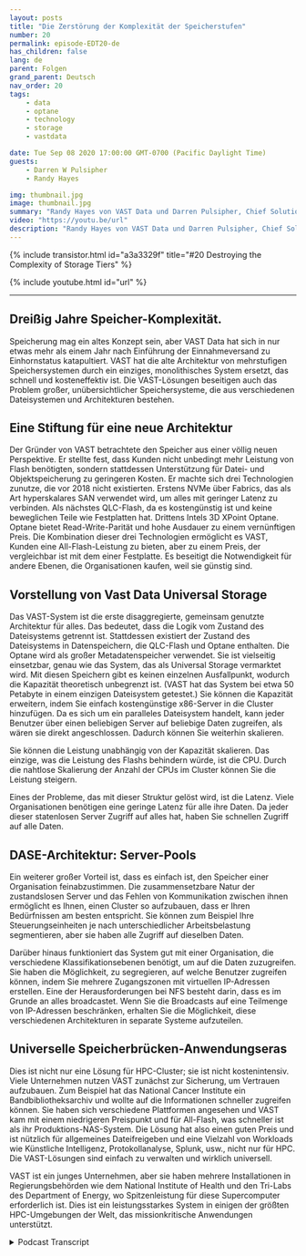 ```yaml
---
layout: posts
title: "Die Zerstörung der Komplexität der Speicherstufen"
number: 20
permalink: episode-EDT20-de
has_children: false
lang: de
parent: Folgen
grand_parent: Deutsch
nav_order: 20
tags:
    - data
    - optane
    - technology
    - storage
    - vastdata

date: Tue Sep 08 2020 17:00:00 GMT-0700 (Pacific Daylight Time)
guests:
    - Darren W Pulsipher
    - Randy Hayes

img: thumbnail.jpg
image: thumbnail.jpg
summary: "Randy Hayes von VAST Data und Darren Pulsipher, Chief Solutions Architect, Public Sector, Intel, diskutieren die innovative Speicherarchitektur von VAST Data, die den Bedarf an Ebenen durch die Verwendung von NVMe über Fabrics, QLC-Flash und 3D XPoint Optane beseitigt."
video: "https://youtu.be/url"
description: "Randy Hayes von VAST Data und Darren Pulsipher, Chief Solutions Architect, Public Sector, Intel, diskutieren die innovative Speicherarchitektur von VAST Data, die den Bedarf an Ebenen durch die Verwendung von NVMe über Fabrics, QLC-Flash und 3D XPoint Optane beseitigt."
---
```


<div>
{% include transistor.html id="a3a3329f" title="#20 Destroying the Complexity of Storage Tiers" %}

{% include youtube.html id="url" %}
</div>

---

## Dreißig Jahre Speicher-Komplexität.

Speicherung mag ein altes Konzept sein, aber VAST Data hat sich in nur etwas mehr als einem Jahr nach Einführung der Einnahmeversand zu Einhornstatus katapultiert. VAST hat die alte Architektur von mehrstufigen Speichersystemen durch ein einziges, monolithisches System ersetzt, das schnell und kosteneffektiv ist. Die VAST-Lösungen beseitigen auch das Problem großer, unübersichtlicher Speichersysteme, die aus verschiedenen Dateisystemen und Architekturen bestehen.

## Eine Stiftung für eine neue Architektur

Der Gründer von VAST betrachtete den Speicher aus einer völlig neuen Perspektive. Er stellte fest, dass Kunden nicht unbedingt mehr Leistung von Flash benötigten, sondern stattdessen Unterstützung für Datei- und Objektspeicherung zu geringeren Kosten. Er machte sich drei Technologien zunutze, die vor 2018 nicht existierten. Erstens NVMe über Fabrics, das als Art hyperskalares SAN verwendet wird, um alles mit geringer Latenz zu verbinden. Als nächstes QLC-Flash, da es kostengünstig ist und keine beweglichen Teile wie Festplatten hat. Drittens Intels 3D XPoint Optane. Optane bietet Read-Write-Parität und hohe Ausdauer zu einem vernünftigen Preis. Die Kombination dieser drei Technologien ermöglicht es VAST, Kunden eine All-Flash-Leistung zu bieten, aber zu einem Preis, der vergleichbar ist mit dem einer Festplatte. Es beseitigt die Notwendigkeit für andere Ebenen, die Organisationen kaufen, weil sie günstig sind.

## Vorstellung von Vast Data Universal Storage

Das VAST-System ist die erste disaggregierte, gemeinsam genutzte Architektur für alles. Das bedeutet, dass die Logik vom Zustand des Dateisystems getrennt ist. Stattdessen existiert der Zustand des Dateisystems in Datenspeichern, die QLC-Flash und Optane enthalten. Die Optane wird als großer Metadatenspeicher verwendet. Sie ist vielseitig einsetzbar, genau wie das System, das als Universal Storage vermarktet wird. Mit diesen Speichern gibt es keinen einzelnen Ausfallpunkt, wodurch die Kapazität theoretisch unbegrenzt ist. (VAST hat das System bei etwa 50 Petabyte in einem einzigen Dateisystem getestet.) Sie können die Kapazität erweitern, indem Sie einfach kostengünstige x86-Server in die Cluster hinzufügen. Da es sich um ein paralleles Dateisystem handelt, kann jeder Benutzer über einen beliebigen Server auf beliebige Daten zugreifen, als wären sie direkt angeschlossen. Dadurch können Sie weiterhin skalieren.

Sie können die Leistung unabhängig von der Kapazität skalieren. Das einzige, was die Leistung des Flashs behindern würde, ist die CPU. Durch die nahtlose Skalierung der Anzahl der CPUs im Cluster können Sie die Leistung steigern.

Eines der Probleme, das mit dieser Struktur gelöst wird, ist die Latenz. Viele Organisationen benötigen eine geringe Latenz für alle ihre Daten. Da jeder dieser statenlosen Server Zugriff auf alles hat, haben Sie schnellen Zugriff auf alle Daten.

## DASE-Architektur: Server-Pools

Ein weiterer großer Vorteil ist, dass es einfach ist, den Speicher einer Organisation feinabzustimmen. Die zusammensetzbare Natur der zustandslosen Server und das Fehlen von Kommunikation zwischen ihnen ermöglicht es Ihnen, einen Cluster so aufzubauen, dass er Ihren Bedürfnissen am besten entspricht. Sie können zum Beispiel Ihre Steuerungseinheiten je nach unterschiedlicher Arbeitsbelastung segmentieren, aber sie haben alle Zugriff auf dieselben Daten.

Darüber hinaus funktioniert das System gut mit einer Organisation, die verschiedene Klassifikationsebenen benötigt, um auf die Daten zuzugreifen. Sie haben die Möglichkeit, zu segregieren, auf welche Benutzer zugreifen können, indem Sie mehrere Zugangszonen mit virtuellen IP-Adressen erstellen. Eine der Herausforderungen bei NFS besteht darin, dass es im Grunde an alles broadcastet. Wenn Sie die Broadcasts auf eine Teilmenge von IP-Adressen beschränken, erhalten Sie die Möglichkeit, diese verschiedenen Architekturen in separate Systeme aufzuteilen.

## Universelle Speicherbrücken-Anwendungseras

Dies ist nicht nur eine Lösung für HPC-Cluster; sie ist nicht kostenintensiv. Viele Unternehmen nutzen VAST zunächst zur Sicherung, um Vertrauen aufzubauen. Zum Beispiel hat das National Cancer Institute ein Bandbibliotheksarchiv und wollte auf die Informationen schneller zugreifen können. Sie haben sich verschiedene Plattformen angesehen und VAST kam mit einem niedrigeren Preispunkt und für All-Flash, was schneller ist als ihr Produktions-NAS-System. Die Lösung hat also einen guten Preis und ist nützlich für allgemeines Dateifreigeben und eine Vielzahl von Workloads wie Künstliche Intelligenz, Protokollanalyse, Splunk, usw., nicht nur für HPC. Die VAST-Lösungen sind einfach zu verwalten und wirklich universell.

VAST ist ein junges Unternehmen, aber sie haben mehrere Installationen in Regierungsbehörden wie dem National Institute of Health und den Tri-Labs des Department of Energy, wo Spitzenleistung für diese Supercomputer erforderlich ist. Dies ist ein leistungsstarkes System in einigen der größten HPC-Umgebungen der Welt, das missionkritische Anwendungen unterstützt.



<details>
<summary> Podcast Transcript </summary>

<p></p>

</details>
